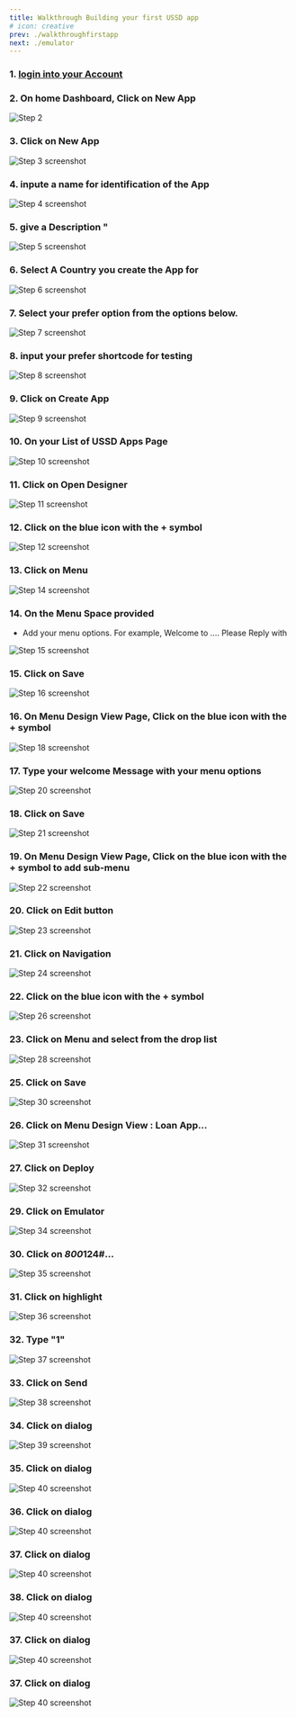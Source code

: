 ```yaml
---
title: Walkthrough Building your first USSD app
# icon: creative
prev: ./walkthroughfirstapp
next: ./emulator
---
```


### 1. [login into your Account](https://shortcodeafrica.com/get-started)


### 2. On home Dashboard, Click on New App

![Step 2](/assets/images/walkthr/Step_1screenshot.png)


### 3. Click on New App

![Step 3 screenshot](/assets/images/walkthr/Step_2_screenshot.png)

### 4. inpute a name for identification of the App

![Step 4 screenshot](/assets/images/walkthr/Step_3_screenshot.png)


### 5. give a Description "

![Step 5 screenshot](/assets/images/walkthr/Step_4_screenshot.png)


### 6. Select A Country you create the App for 

![Step 6 screenshot](/assets/images/walkthr/Step_5_screenshot.png)


### 7. Select your prefer option from the options below.

![Step 7 screenshot](/assets/images/walkthr/Step_6_screenshot.png)


### 8. input your prefer shortcode for testing 

![Step 8 screenshot](/assets/images/walkthr/Step_7_screenshot.png)


### 9. Click on Create App

![Step 9 screenshot](/assets/images/walkthr/Step_8_screenshot.png)


### 10. On your List of USSD Apps Page

![Step 10 screenshot](/assets/images/walkthr/Step_9_screenshot.png)


### 11. Click on Open Designer

![Step 11 screenshot](/assets/images/walkthr/Step_10_screenshot.png)


### 12. Click on the blue icon with the + symbol

![Step 12 screenshot](/assets/images/walkthr/Step_11_screenshot.png)


### 13. Click on Menu

![Step 14 screenshot](/assets/images/walkthr/Step_12_screenshot.png)


### 14. On the Menu Space provided

 - Add your menu options. For example, 
Welcome to ....
Please Reply with

![Step 15 screenshot](/assets/images/walkthr/Step_13_screenshot.png)


### 15. Click on Save

![Step 16 screenshot](/assets/images/walkthr/Step_14_screenshot.png)


### 16. On Menu Design View Page, Click on the blue icon with the + symbol

![Step 18 screenshot](/assets/images/walkthr/Step_15_screenshot.png)

### 17. Type your welcome Message with your menu options  

![Step 20 screenshot](/assets/images/walkthr/Step_16_screenshot.png)


### 18. Click on Save

![Step 21 screenshot](/assets/images/walkthr/Step_17_screenshot.png)


### 19. On Menu Design View Page, Click on the blue icon with the + symbol to add sub-menu 

![Step 22 screenshot](/assets/images/walkthr/Step_18_screenshot.png)


### 20. Click on Edit button

![Step 23 screenshot](/assets/images/walkthr/Step_19_screenshot.png)


### 21. Click on Navigation

![Step 24 screenshot](/assets/images/walkthr/Step_20_screenshot.png)


### 22. Click on the blue icon with the + symbol

![Step 26 screenshot](/assets/images/walkthr/Step_21_screenshot.png)


### 23. Click on Menu and select from the drop list 

![Step 28 screenshot](/assets/images/walkthr/Step_22_screenshot.png)


### 25. Click on Save

![Step 30 screenshot](/assets/images/walkthr/Step_23_screenshot.png)


### 26. Click on Menu Design View : Loan App…

![Step 31 screenshot](/assets/images/walkthr/Step_24_screenshot.png)


### 27. Click on Deploy 

![Step 32 screenshot](/assets/images/walkthr/Step_25_screenshot.png)


<!-- ### 28. Click on Deploy 
![Step 33 screenshot](/assets/images/walkthr/Step_26_screenshot.png) -->


### 29. Click on Emulator

![Step 34 screenshot](/assets/images/walkthr/Step_27_screenshot.png)


### 30. Click on *800*124#…

![Step 35 screenshot](/assets/images/walkthr/Step_28_screenshot.png)

### 31. Click on highlight

![Step 36 screenshot](/assets/images/walkthr/Step_29_screenshot.png)

### 32. Type "1"

![Step 37 screenshot](/assets/images/walkthr/Step_30_screenshot.png)


### 33. Click on Send

![Step 38 screenshot](/assets/images/walkthr/Step_31_screenshot.png)


### 34. Click on dialog

![Step 39 screenshot](/assets/images/walkthr/Step_32_screenshot.png)


### 35. Click on dialog

![Step 40 screenshot](/assets/images/walkthr/Step_33_screenshot.png)


### 36. Click on dialog

![Step 40 screenshot](/assets/images/walkthr/Step_34_screenshot.png)


### 37. Click on dialog

![Step 40 screenshot](/assets/images/walkthr/Step_35_screenshot.png)


### 38. Click on dialog

![Step 40 screenshot](/assets/images/walkthr/Step_36_screenshot.png)


### 37. Click on dialog

![Step 40 screenshot](/assets/images/walkthr/Step_37_screenshot.png)


### 37. Click on dialog

![Step 40 screenshot](/assets/images/walkthr/Step_38_screenshot.png)
